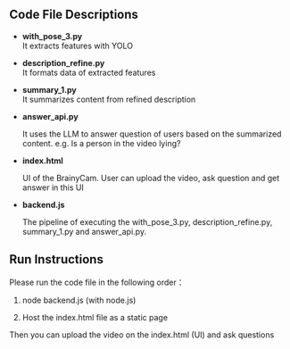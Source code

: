 ##  Code File Descriptions

- **with_pose_3.py**  
  It extracts features with YOLO

- **description_refine.py**  
  It formats data of extracted features

- **summary_1.py**  
  It summarizes content from refined description
  
- **answer_api.py**
  
  It uses the LLM to answer question of users based on the summarized content. e.g. Is a person in the video lying?
  
- **index.html**
  
  UI of the BrainyCam. User can upload the video, ask question and get answer in this UI
  
- **backend.js**

  The pipeline of executing the with_pose_3.py, description_refine.py, summary_1.py and answer_api.py.

## Run Instructions

Please run the code file in the following order：

1.   node backend.js  (with node.js)
   
2.  Host the index.html file as a static page

   Then you can upload the video on the index.html (UI) and ask questions

